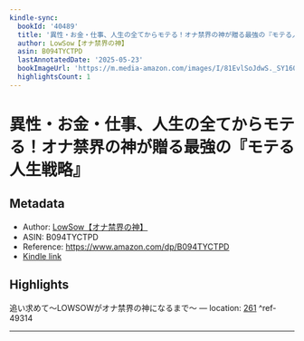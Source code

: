 ```yaml
---
kindle-sync:
  bookId: '40489'
  title: '異性・お金・仕事、人生の全てからモテる！オナ禁界の神が贈る最強の『モテる人生戦略』: 知らないと人生を損するメンズ性教育'
  author: LowSow【オナ禁界の神】
  asin: B094TYCTPD
  lastAnnotatedDate: '2025-05-23'
  bookImageUrl: 'https://m.media-amazon.com/images/I/81EvlSoJdwS._SY160.jpg'
  highlightsCount: 1
---
```

# 異性・お金・仕事、人生の全てからモテる！オナ禁界の神が贈る最強の『モテる人生戦略』
## Metadata
* Author: [LowSow【オナ禁界の神】](https://www.amazon.comundefined)
* ASIN: B094TYCTPD
* Reference: https://www.amazon.com/dp/B094TYCTPD
* [Kindle link](kindle://book?action=open&asin=B094TYCTPD)

## Highlights
追い求めて〜LOWSOWがオナ禁界の神になるまで〜 — location: [261](kindle://book?action=open&asin=B094TYCTPD&location=261) ^ref-49314

---
